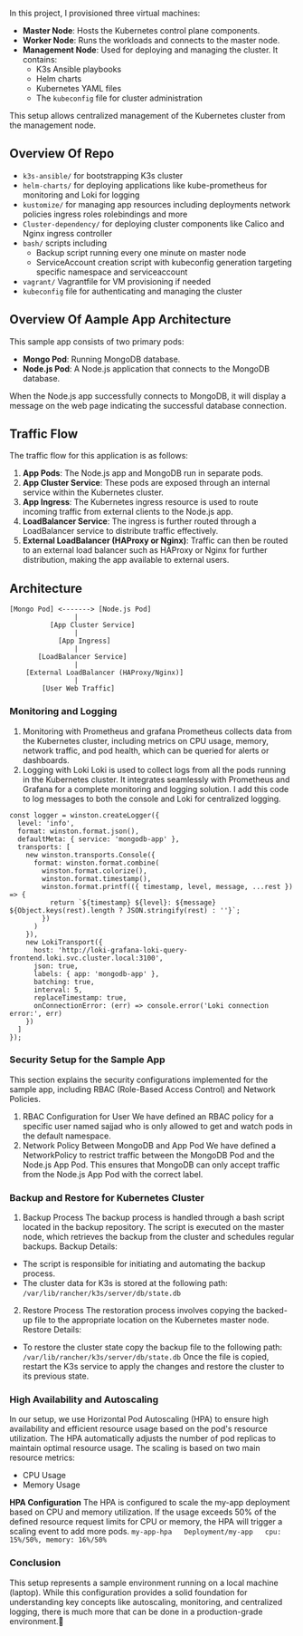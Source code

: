 
In this project, I provisioned three virtual machines:  

- **Master Node**: Hosts the Kubernetes control plane components.  
- **Worker Node**: Runs the workloads and connects to the master node.  
- **Management Node**: Used for deploying and managing the cluster. It contains:  
  - K3s Ansible playbooks  
  - Helm charts  
  - Kubernetes YAML files  
  - The `kubeconfig` file for cluster administration  

This setup allows centralized management of the Kubernetes cluster from the management node.

## Overview Of Repo
- `k3s-ansible/` for bootstrapping K3s cluster  
- `helm-charts/` for deploying applications like kube-prometheus for monitoring and Loki for logging  
- `kustomize/` for managing app resources including deployments network policies ingress roles rolebindings and more  
- `Cluster-dependency/` for deploying cluster components like Calico and Nginx ingress controller  
- `bash/` scripts including  
  - Backup script running every one minute on master node  
  - ServiceAccount creation script with kubeconfig generation targeting specific namespace and serviceaccount  
- `vagrant/` Vagrantfile for VM provisioning if needed  
- `kubeconfig` file for authenticating and managing the cluster  

## Overview Of Aample App Architecture

This sample app consists of two primary pods:

- **Mongo Pod**: Running MongoDB database.
- **Node.js Pod**: A Node.js application that connects to the MongoDB database.

When the Node.js app successfully connects to MongoDB, it will display a message on the web page indicating the successful database connection.

## Traffic Flow

The traffic flow for this application is as follows:

1. **App Pods**: The Node.js app and MongoDB run in separate pods.
2. **App Cluster Service**: These pods are exposed through an internal service within the Kubernetes cluster.
3. **App Ingress**: The Kubernetes ingress resource is used to route incoming traffic from external clients to the Node.js app.
4. **LoadBalancer Service**: The ingress is further routed through a LoadBalancer service to distribute traffic effectively.
5. **External LoadBalancer (HAProxy or Nginx)**: Traffic can then be routed to an external load balancer such as HAProxy or Nginx for further distribution, making the app available to external users.

## Architecture

```
[Mongo Pod] <-------> [Node.js Pod]
                |
          [App Cluster Service]
                |
            [App Ingress]
                |
       [LoadBalancer Service]
                |
    [External LoadBalancer (HAProxy/Nginx)]
                |
        [User Web Traffic]
```


### Monitoring and Logging
1. Monitoring with Prometheus and grafana
Prometheus collects data from the Kubernetes cluster, including metrics on CPU usage, memory, network traffic, and pod health, which can be queried for alerts or dashboards.
2. Logging with Loki
Loki is used to collect logs from all the pods running in the Kubernetes cluster. It integrates seamlessly with Prometheus and Grafana for a complete monitoring and logging solution.
I add this code to log messages to both the console and Loki for centralized logging.

```
const logger = winston.createLogger({
  level: 'info',
  format: winston.format.json(),
  defaultMeta: { service: 'mongodb-app' },
  transports: [
    new winston.transports.Console({
      format: winston.format.combine(
        winston.format.colorize(),
        winston.format.timestamp(),
        winston.format.printf(({ timestamp, level, message, ...rest }) => {
          return `${timestamp} ${level}: ${message} ${Object.keys(rest).length ? JSON.stringify(rest) : ''}`;
        })
      )
    }),
    new LokiTransport({
      host: 'http://loki-grafana-loki-query-frontend.loki.svc.cluster.local:3100',
      json: true,
      labels: { app: 'mongodb-app' },
      batching: true,
      interval: 5,
      replaceTimestamp: true,
      onConnectionError: (err) => console.error('Loki connection error:', err)
    })
  ]
});
```

### Security Setup for the Sample App
This section explains the security configurations implemented for the sample app, including RBAC (Role-Based Access Control) and Network Policies.

1. RBAC Configuration for User
We have defined an RBAC policy for a specific user named sajjad who is only allowed to get and watch pods in the default namespace.
2. Network Policy Between MongoDB and App Pod
We have defined a NetworkPolicy to restrict traffic between the MongoDB Pod and the Node.js App Pod. This ensures that MongoDB can only accept traffic from the Node.js App Pod with the correct label.

### Backup and Restore for Kubernetes Cluster

1. Backup Process
The backup process is handled through a bash script located in the backup repository. The script is executed on the master node, which retrieves the backup from the cluster and schedules regular backups.
Backup Details:
- The script is responsible for initiating and automating the backup process.
- The cluster data for K3s is stored at the following path: ``` /var/lib/rancher/k3s/server/db/state.db ```
  
2. Restore Process
The restoration process involves copying the backed-up file to the appropriate location on the Kubernetes master node.
Restore Details:
- To restore the cluster state copy the backup file to the following path: ``` /var/lib/rancher/k3s/server/db/state.db ```
  Once the file is copied, restart the K3s service to apply the changes and restore the cluster to its previous state.


### High Availability and Autoscaling
In our setup, we use Horizontal Pod Autoscaling (HPA) to ensure high availability and efficient resource usage based on the pod's resource utilization. The HPA automatically adjusts the number of pod replicas to maintain optimal resource usage.
The scaling is based on two main resource metrics:
- CPU Usage
- Memory Usage

**HPA Configuration**
The HPA is configured to scale the my-app deployment based on CPU and memory utilization. If the usage exceeds 50% of the defined resource request limits for CPU or memory, the HPA will trigger a scaling event to add more pods.
```my-app-hpa   Deployment/my-app   cpu: 15%/50%, memory: 16%/50%  ```

### Conclusion

This setup represents a sample environment running on a local machine (laptop). While this configuration provides a solid foundation for understanding key concepts like autoscaling, monitoring, and centralized logging, there is much more that can be done in a production-grade environment.:slightly_smiling_face:
